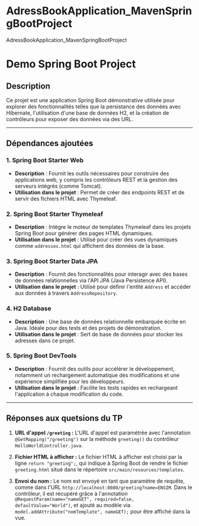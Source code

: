 # AdressBookApplication_MavenSpringBootProject
AdressBookApplication_MavenSpringBootProject
# Demo Spring Boot Project

## Description
Ce projet est une application Spring Boot démonstrative utilisée pour explorer des fonctionnalités telles que la persistance des données avec Hibernate, l'utilisation d'une base de données H2, et la création de contrôleurs pour exposer des données via des URL.

---

## Dépendances ajoutées

### 1. **Spring Boot Starter Web**
- **Description** : Fournit les outils nécessaires pour construire des applications web, y compris les contrôleurs REST et la gestion des serveurs intégrés (comme Tomcat).
- **Utilisation dans le projet** : Permet de créer des endpoints REST et de servir des fichiers HTML avec Thymeleaf.

### 2. **Spring Boot Starter Thymeleaf**
- **Description** : Intègre le moteur de templates Thymeleaf dans les projets Spring Boot pour générer des pages HTML dynamiques.
- **Utilisation dans le projet** : Utilisé pour créer des vues dynamiques comme `addresses.html` qui affichent des données de la base.

### 3. **Spring Boot Starter Data JPA**
- **Description** : Fournit des fonctionnalités pour interagir avec des bases de données relationnelles via l'API JPA (Java Persistence API).
- **Utilisation dans le projet** : Utilisé pour définir l'entité `Address` et accéder aux données à travers `AddressRepository`.

### 4. **H2 Database**
- **Description** : Une base de données relationnelle embarquée écrite en Java. Idéale pour des tests et des projets de démonstration.
- **Utilisation dans le projet** : Sert de base de données pour stocker les adresses dans ce projet.

### 5. **Spring Boot DevTools**
- **Description** : Fournit des outils pour accélérer le développement, notamment un rechargement automatique des modifications et une expérience simplifiée pour les développeurs.
- **Utilisation dans le projet** : Facilite les tests rapides en rechargeant l'application à chaque modification du code.

---

## Réponses aux quetsions du TP 

1. **URL d'appel `/greeting` :**
   L'URL d'appel est paramétrée avec l'annotation `@GetMapping("/greeting")` sur la méthode `greeting()` du contrôleur `HelloWorldController.java`.

2. **Fichier HTML à afficher :**
   Le fichier HTML à afficher est choisi par la ligne `return "greeting";`, qui indique à Spring Boot de rendre le fichier `greeting.html` situé dans le répertoire `src/main/resources/templates`.

3. **Envoi du nom :**
   Le nom est envoyé en tant que paramètre de requête, comme dans l'URL `http://localhost:8080/greeting?name=ENSIM`. Dans le contrôleur, il est récupéré grâce à l'annotation `@RequestParam(name="nameGET", required=false, defaultValue="World")`, et ajouté au modèle via `model.addAttribute("nomTemplate", nameGET);` pour être affiché dans la vue.
